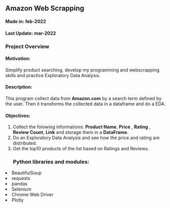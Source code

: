 <h2>Amazon Web Scrapping</h2>
<h4>Made in: <b>feb-2022</b></h4>
<h4>Last Update: <b>mar-2022</b></h4>
<h3>Project Overview</h3>

<h4>Motivation:</h4> Simplify product searching, develop my programming and webscrapping skills and practice Exploratory Data Analysis.

<h4>Description:</h4>This program collect data from <b>Amazon.com</b> by a search term defined by the user. Then it transforms the collected data in a dataframe and do a EDA. 

<h4>Objectives:</h4>

1) Collect the folowing informations: <b>Product Name</b>, <b>Price</b> , <b>Rating</b> , <b>Review Count</b>, <b>Link</b> and storage them in a <b>DataFrame</b>.
2) Do an Exploratory Data Analysis and see how the price and rating are distributed.
3) Get the top10 products of the list based on Ratings and Reviews.

<ul><h3>Python libraries and modules:</h3></ul>

<li>BeautifulSoup</li>
<li>requests</li>
<li>pandas</li>
<li>Selenium</li>
<li>Chrome Web Driver</li>
<li>Plotly</li>


